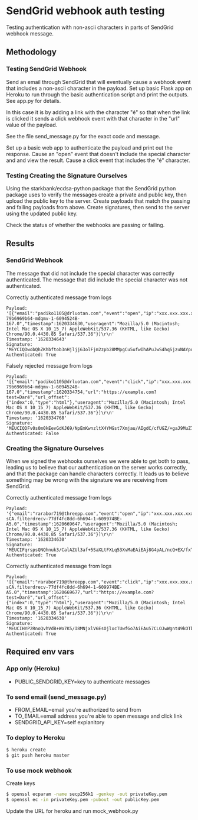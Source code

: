 # SendGrid webhook auth testing

Testing authentication with non-ascii characters in parts of SendGrid webhook message.


## Methodology

### Testing SendGrid Webhook

Send an email through SendGrid that will eventually cause a webhook event that includes a non-ascii character in the payload. Set up basic Flask app on Heroku to run through the basic authentication script and print the outputs. See app.py for details.

In this case it is by adding a link with the character "é" so that when the link is clicked it sends a click webhook event with that character in the "url" value of the payload.

See the file send_message.py for the exact code and message.

Set up a basic web app to authenticate the payload and print out the response. Cause an "open" event that doesn't include the special character and and view the result. Cause a click event that includes the "é" character.

### Testing Creating the Signature Ourselves

Using the starkbank/ecdsa-python package that the SendGrid python package uses to verify the messages create a private and public key, then upload the public key to the server. Create payloads that match the passing and failing payloads from above. Create signatures, then send to the server using the updated public key.

Check the status of whether the webhooks are passing or failing.

## Results

### SendGrid  Webhook

The message that did not include the special character was correctly authenticated. The message that did include the special character was not authenticated.

Correctly authenticated message from logs

```
Payload: '[{"email":"padiko1105@drluotan.com","event":"open","ip":"xxx.xxx.xxx.xxx","sg_content_type":"html","sg_event_id":"lvPaxhihT6qB8ZHu26WRHQ","sg_message_id":"CDd0Q90kTcyShLwdFkMdxg.filterdrecv-79b6969b64-mdqmv-1-6094524B-167.0","timestamp":1620334630,"useragent":"Mozilla/5.0 (Macintosh; Intel Mac OS X 10_15_7) AppleWebKit/537.36 (KHTML, like Gecko) Chrome/90.0.4430.85 Safari/537.36"}]\r\n'
Timestamp: '1620334643'
Signature: 'MEYCIQDwobQhZKhbftob3nHjljj63olFjm2zpb28MMpgCu5ufwIhAPuJwS4hqSjzuNAYpuHZoPCOF0LBLnQTdwysOHnEmsQU'
Authenticated: True
```

Falsely rejected message from logs

```
Payload: '[{"email":"padiko1105@drluotan.com","event":"click","ip":"xxx.xxx.xxx.xxx","sg_event_id":"CrGNumiJQZWsjFRBmf2XXQ","sg_message_id":"CDd0Q90kTcyShLwdFkMdxg.filterdrecv-79b6969b64-mdqmv-1-6094524B-167.0","timestamp":1620334754,"url":"https://example.com?test=Daré","url_offset":{"index":0,"type":"html"},"useragent":"Mozilla/5.0 (Macintosh; Intel Mac OS X 10_15_7) AppleWebKit/537.36 (KHTML, like Gecko) Chrome/90.0.4430.85 Safari/537.36"}]\r\n'
Timestamp: '1620334768'
Signature: 'MEUCIQDFv0s0m0kEevGdKJ69/NpEmKwnzltX4YMGst7Xmjau/AIgdC/cfUGZ/+gaJ9MuZ7cfkTMDKDmcgxUG1vG2AFepxmU='
Authenticated: False
```

### Creating the Signature Ourselves

When we signed the webhooks ourselves we were able to get both to pass, leading us to believe that our authentication on the server works correctly, and that the package can handle characters correctly. It leads us to believe something may be wrong with the signature we are receiving from SendGrid.

Correctly authenticated message from logs

```
Payload: '{"email":"rarabor719@threepp.com","event":"open","ip":"xxx.xxx.xxx.xxx","sg_content_type":"html","sg_event_id":"j0NhGx01TCimNpTmBEN0Yg","sg_message_id":"m7BqO7JsQ_Obv9nkaA-sCA.filterdrecv-77df4fc8dd-6h694-1-609974BE-A5.0","timestamp":1620669647,"useragent":"Mozilla/5.0 (Macintosh; Intel Mac OS X 10_15_7) AppleWebKit/537.36 (KHTML, like Gecko) Chrome/90.0.4430.85 Safari/537.36"}]\r\n'
Timestamp: '1620334630'
Signature: 'MEUCIFqrspsQNQhnuk3/CalAZUl3af+5SaXLtFXLq53XvMaEAiEAj8G4pAL/ncQ+EX/fxTS6KYRzwyFb2QfvYINhroRzpdk='
Authenticated: True
```

Correctly authenticated message from logs

```
Payload: '[{"email":"rarabor719@threepp.com","event":"click","ip":"xxx.xxx.xxx.xxx","sg_event_id":"EEKhxyYSSjCQ4M92ZUTVtg","sg_message_id":"m7BqO7JsQ_Obv9nkaA-sCA.filterdrecv-77df4fc8dd-6h694-1-609974BE-A5.0","timestamp":1620669677,"url":"https://example.com?test=Daré","url_offset":{"index":0,"type":"html"},"useragent":"Mozilla/5.0 (Macintosh; Intel Mac OS X 10_15_7) AppleWebKit/537.36 (KHTML, like Gecko) Chrome/90.0.4430.85 Safari/537.36"}]\r\n'
Timestamp: '1620334630'
Signature: 'MEUCIHYP2RnoQvhVdB+Wo7K5/I8MNjxlV6EsOjlxcTUwfGo7AiEAu57CLOJwWgnt49kOTbBxOrJzx7nzy66nff3wLbm9EMI='
Authenticated: True
```

## Required env vars

### App only (Heroku)

* PUBLIC_SENDGRID_KEY=key to authenticate messages

### To send email (send_message.py)

* FROM_EMAIL=email you're authorized to send from
* TO_EMAIL=email address you're able to open message and click link
* SENDGRID_API_KEY=self explanitory

### To deploy to Heroku

```bash
$ heroku create
$ git push heroku master
```

### To use mock webhook

Create keys

```bash
$ openssl ecparam -name secp256k1 -genkey -out privateKey.pem
$ openssl ec -in privateKey.pem -pubout -out publicKey.pem
```

Update the URL for heroku and run mock_webhook.py

